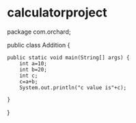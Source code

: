 # calculatorproject
package com.orchard;

public class Addition {

	public static void main(String[] args) {
		int a=10;
		int b=20;
		int c;
		c=a+b;
		System.out.println("c value is"+c);

	}

}
